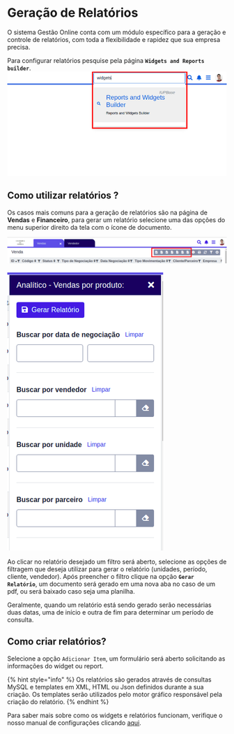 # Geração de Relatórios

O sistema Gestão Online conta com um módulo específico para a geração e controle de relatórios, com toda a flexibilidade e rapidez que sua empresa precisa.

Para configurar relatórios pesquise pela página **`Widgets and Reports builder`**.
![](../../.gitbook/assets/3_relatorios.png)

## Como utilizar relatórios ?

Os casos mais comuns para a geração de relatórios são na página de **Vendas** e **Financeiro**, para gerar um relatório selecione uma das opções do menu superior direito da tela com o ícone de documento.

![](../../.gitbook/assets/1_relatorios.png)

![](../../.gitbook/assets/2_relatorios.png)

Ao clicar no relatório desejado um filtro será aberto, selecione as opções de filtragem que deseja utilizar para gerar o relatório \(unidades, período, cliente, vendedor\). Após preencher o filtro clique na opção **`Gerar Relatório`**, um documento será gerado em uma nova aba no caso de um pdf, ou será baixado caso seja uma planilha.

Geralmente, quando um relatório está sendo gerado serão necessárias duas datas, uma de início e outra de fim para determinar um período de consulta.

## Como criar relatórios?

Selecione a opção `Adicionar Item`, um formulário será aberto solicitando as informações do widget ou report.

{% hint style="info" %}
Os relatórios são gerados através de consultas MySQL e templates em XML, HTML ou Json definidos durante a sua criação. Os templates serão utilizados pelo motor gráfico responsável pela criação do relatório.
{% endhint %}

Para saber mais sobre como os widgets e relatórios funcionam, verifique o nosso manual de configurações clicando [aqui](https://github.com/Gestao-Online/public-docs/tree/ce2dcb553970e393c21b0336fbee8d426c99af31/ERP/iniciando/funcionalidades/configuracoes/report.md).

